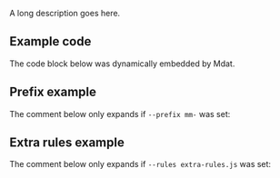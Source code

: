 <!-- title {prefix: '📝 '} -->

<!-- banner -->

<!-- badges {custom: {Documentation: {image: "https://img.shields.io/badge/-documentation-ffdd00?logo=readthedocs&logoColor=222222", link: "https://kitschpatrol.com/svelte-tweakpane-ui"}}} -->

<!-- short-description -->

<!-- table-of-contents -->

A long description goes here.

## Example code

The code block below was dynamically embedded by Mdat.

<!-- code {file: "./test/assets/extra-rules.js"} -->

## Prefix example

The comment below only expands if `--prefix mm-` was set:

<!-- mm-short-description  -->

## Extra rules example

The comment below only expands if `--rules extra-rules.js` was set:

<!-- extra -->

<!-- contributing -->

<!-- license -->
